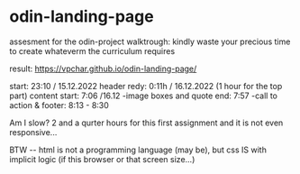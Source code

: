 # odin-landing-page

assesment for the odin-project walktrough:
kindly waste your precious time to create whateverm the 
curriculum requires

result:
https://vpchar.github.io/odin-landing-page/

start: 23:10 / 15.12.2022
header redy: 0:11h / 16.12.2022
(1 hour for the top part)
content start: 7:06 /16.12
    -image boxes and quote end: 7:57
    -call to action & footer: 8:13 - 8:30

Am I slow? 2 and a qurter hours for this first assignment and it is not even responsive...

BTW -- html is not a programming language (may be), but css IS
with implicit logic (if this browser or that screen size...)